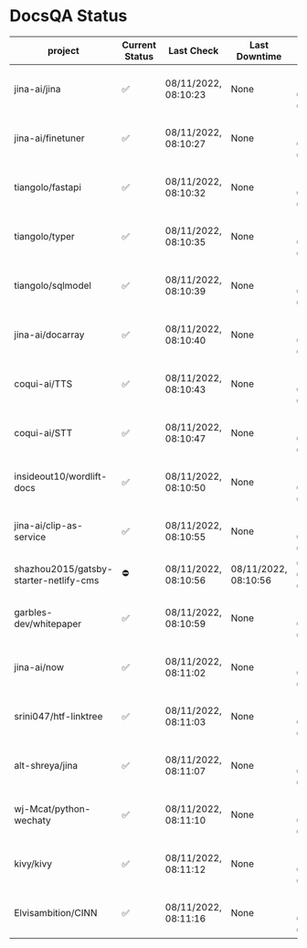 # DocsQA Status

|               project                |Current Status|     Last Check     |   Last Downtime    |              % Uptime              |
|--------------------------------------|--------------|--------------------|--------------------|------------------------------------|
|jina-ai/jina                          |✅            |08/11/2022, 08:10:23|None                |100.000 (since 08/11/2022, 05:10:08)|
|jina-ai/finetuner                     |✅            |08/11/2022, 08:10:27|None                |100.000 (since 08/11/2022, 05:10:08)|
|tiangolo/fastapi                      |✅            |08/11/2022, 08:10:32|None                |100.000 (since 08/11/2022, 05:10:08)|
|tiangolo/typer                        |✅            |08/11/2022, 08:10:35|None                |100.000 (since 08/11/2022, 05:10:08)|
|tiangolo/sqlmodel                     |✅            |08/11/2022, 08:10:39|None                |100.000 (since 08/11/2022, 05:10:08)|
|jina-ai/docarray                      |✅            |08/11/2022, 08:10:40|None                |100.000 (since 08/11/2022, 05:10:08)|
|coqui-ai/TTS                          |✅            |08/11/2022, 08:10:43|None                |100.000 (since 08/11/2022, 05:10:08)|
|coqui-ai/STT                          |✅            |08/11/2022, 08:10:47|None                |100.000 (since 08/11/2022, 05:10:08)|
|insideout10/wordlift-docs             |✅            |08/11/2022, 08:10:50|None                |100.000 (since 08/11/2022, 05:10:08)|
|jina-ai/clip-as-service               |✅            |08/11/2022, 08:10:55|None                |100.000 (since 08/11/2022, 05:10:08)|
|shazhou2015/gatsby-starter-netlify-cms|⛔️           |08/11/2022, 08:10:56|08/11/2022, 08:10:56|0.000 (since 08/11/2022, 05:10:08)  |
|garbles-dev/whitepaper                |✅            |08/11/2022, 08:10:59|None                |100.000 (since 08/11/2022, 05:10:08)|
|jina-ai/now                           |✅            |08/11/2022, 08:11:02|None                |100.000 (since 08/11/2022, 05:10:08)|
|srini047/htf-linktree                 |✅            |08/11/2022, 08:11:03|None                |100.000 (since 08/11/2022, 05:10:08)|
|alt-shreya/jina                       |✅            |08/11/2022, 08:11:07|None                |100.000 (since 08/11/2022, 05:10:08)|
|wj-Mcat/python-wechaty                |✅            |08/11/2022, 08:11:10|None                |100.000 (since 08/11/2022, 05:10:08)|
|kivy/kivy                             |✅            |08/11/2022, 08:11:12|None                |100.000 (since 08/11/2022, 05:10:08)|
|Elvisambition/CINN                    |✅            |08/11/2022, 08:11:16|None                |100.000 (since 08/11/2022, 05:10:08)|
